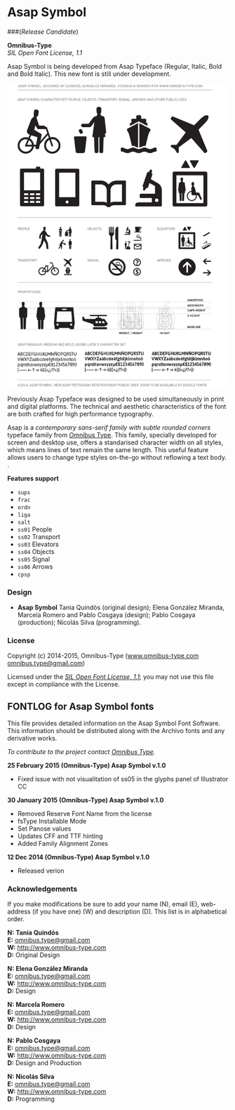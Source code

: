 # Asap Symbol  
###(*Release Candidate*)

**Omnibus-Type**  
*SIL Open Font License, 1.1*

Asap Symbol is being developed from Asap Typeface (Regular, Italic, Bold and Bold Italic). This new font is still under development. 

![Sample of Asap Symbol.](SRC/Asap-Symbol.gif "Asap Symbol")

Previously Asap Typeface was designed to be used simultaneously in print and digital platforms. The technical and aesthetic characteristics of the font are both crafted for high performance typography.

Asap is a *contemporary sans-serif family with subtle rounded corners* typeface family from [Omnibus Type](http://omnibus-type.com/). This family, specially developed for screen and desktop use, offers a standarised character width on all styles, which means lines of text remain the same length. This useful feature allows users to change type styles on-the-go without reflowing a text body. .

**Features support**
- `sups`
- `frac`
- `ordn`
- `liga`
- `salt`
- `ss01` People
- `ss02` Transport
- `ss03` Elevators
- `ss04` Objects
- `ss05` Signal
- `ss06` Arrows
- `cpsp`

### Design

* **Asap Symbol** Tania Quindós (original design); Elena González Miranda, Marcela Romero and Pablo Cosgaya (design); Pablo Cosgaya (production); Nicolás Silva (programming).

### License

Copyright (c) 2014-2015, Omnibus-Type (www.omnibus-type.com omnibus.type@gmail.com)

Licensed under the [*SIL Open Font License, 1.1*](http://scripts.sil.org/OFL); you may not use this file except in compliance with the License.

## FONTLOG for Asap Symbol fonts

This file provides detailed information on the Asap Symbol Font Software.  
This information should be distributed along with the Archivo fonts and any derivative works.

*To contribute to the project contact [Omnibus Type](http://www.omnibus-type.com/).*

**25 February 2015 (Omnibus-Type) Asap Symbol v.1.0**  
- Fixed issue with not visualitation of ss05 in the glyphs panel of Illustrator CC

**30 January 2015 (Omnibus-Type) Asap Symbol v.1.0**  
- Removed Reserve Font Name from the license
- fsType Installable Mode
- Set Panose values
- Updates CFF and TTF hinting
- Added Family Alignment Zones

**12 Dec 2014 (Omnibus-Type) Asap Symbol v.1.0**
- Released verion

### Acknowledgements

If you make modifications be sure to add your name (N), email (E), web-address
(if you have one) (W) and description (D). This list is in alphabetical order.

**N:** **Tania Quindós**  
**E:** omnibus.type@gmail.com  
**W:** http://www.omnibus-type.com  
**D:** Original Design

**N:** **Elena González Miranda**  
**E:** omnibus.type@gmail.com  
**W:** http://www.omnibus-type.com  
**D:** Design

**N:** **Marcela Romero**  
**E:** omnibus.type@gmail.com  
**W:** http://www.omnibus-type.com  
**D:** Design

**N:** **Pablo Cosgaya**  
**E:** omnibus.type@gmail.com  
**W:** http://www.omnibus-type.com  
**D:** Design and Production 

**N:** **Nicolás Silva**  
**E:** omnibus.type@gmail.com  
**W:** http://www.omnibus-type.com  
**D:** Programming 